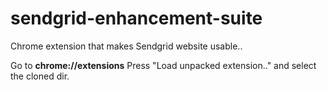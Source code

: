 # sendgrid-enhancement-suite
Chrome extension that makes Sendgrid website usable..


Go to __chrome://extensions__
Press "Load unpacked extension.." and select the cloned dir.
